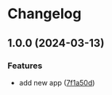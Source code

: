 # Changelog

## 1.0.0 (2024-03-13)


### Features

* add new app ([7f1a50d](https://github.com/nampereira/desofs-tp04/commit/7f1a50d148e5d719b6e356086fe239a4fca26c86))
